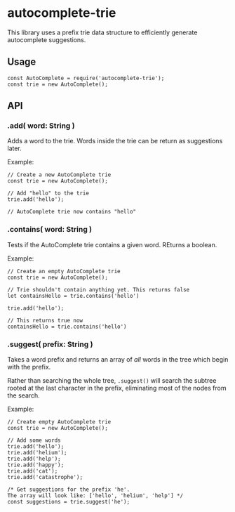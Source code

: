 # autocomplete-trie

This library uses a prefix trie data structure to efficiently generate
autocomplete suggestions.

## Usage
```
const AutoComplete = require('autocomplete-trie');
const trie = new AutoComplete();
```

## API
### .add( word: String )
Adds a word to the trie. Words inside the trie can be return as suggestions
later.

Example:

```
// Create a new AutoComplete trie
const trie = new AutoComplete();

// Add "hello" to the trie
trie.add('hello');

// AutoComplete trie now contains "hello"
```

### .contains( word: String )
Tests if the AutoComplete trie contains a given word. REturns a boolean.

Example:

```
// Create an empty AutoComplete trie
const trie = new AutoComplete();

// Trie shouldn't contain anything yet. This returns false
let containsHello = trie.contains('hello')

trie.add('hello');

// This returns true now
containsHello = trie.contains('hello')
```

### .suggest( prefix: String )
Takes a word prefix and returns an array of *all* words in the tree which
begin with the prefix.

Rather than searching the whole tree, `.suggest()` will search the subtree
rooted at the last character in the prefix, eliminating most of the nodes
from the search.

Example:

```
// Create empty AutoComplete trie
const trie = new AutoComplete();

// Add some words
trie.add('hello');
trie.add('helium');
trie.add('help');
trie.add('happy');
trie.add('cat');
trie.add('catastrophe');

/* Get suggestions for the prefix 'he'.
The array will look like: ['hello', 'helium', 'help'] */
const suggestions = trie.suggest('he');